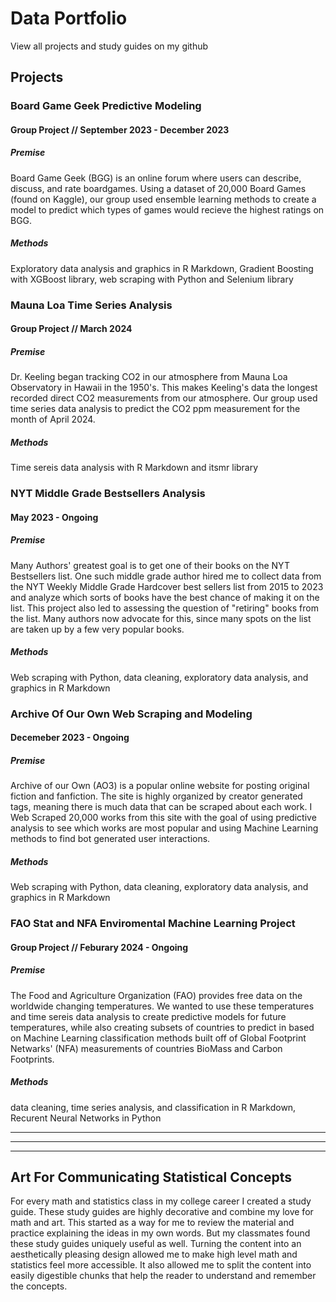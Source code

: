 # Data Portfolio

View all projects and study guides on my github

## Projects

### Board Game Geek Predictive Modeling 
#### Group Project // September 2023 - December 2023

##### Premise
Board Game Geek (BGG) is an online forum where users can describe, discuss, and rate boardgames. Using a dataset of 20,000 Board Games (found on Kaggle), our group used ensemble learning methods to create a model to predict which types of games would recieve the highest ratings on BGG.

##### Methods
Exploratory data analysis and graphics in R Markdown, Gradient Boosting with XGBoost library, web scraping with Python and Selenium library


### Mauna Loa Time Series Analysis
#### Group Project // March 2024

##### Premise
Dr. Keeling began tracking CO2 in our atmosphere from Mauna Loa Observatory in Hawaii in the 1950's. This makes Keeling's data the longest recorded direct CO2 measurements from our atmosphere. Our group used time series data analysis to predict the CO2 ppm measurement for the month of April 2024.

##### Methods
Time sereis data analysis with R Markdown and itsmr library


### NYT Middle Grade Bestsellers Analysis
#### May 2023 - Ongoing

##### Premise
Many Authors' greatest goal is to get one of their books on the NYT Bestsellers list. One such middle grade author hired me to collect data from the NYT Weekly Middle Grade Hardcover best sellers list from 2015 to 2023 and analyze which sorts of books have the best chance of making it on the list. This project also led to assessing the question of "retiring" books from the list. Many authors now advocate for this, since many spots on the list are taken up by a few very popular books. 

##### Methods
Web scraping with Python, data cleaning, exploratory data analysis, and graphics in R Markdown


### Archive Of Our Own Web Scraping and Modeling
#### Decemeber 2023 - Ongoing

##### Premise
Archive of our Own (AO3) is a popular online website for posting original fiction and fanfiction. The site is highly organized by creator generated tags, meaning there is much data that can be scraped about each work. I Web Scraped 20,000 works from this site with the goal of using predictive analysis to see which works are most popular and using Machine Learning methods to find bot generated user interactions.

##### Methods
Web scraping with Python, data cleaning, exploratory data analysis, and graphics in R Markdown


### FAO Stat and NFA Enviromental Machine Learning Project
#### Group Project // Feburary 2024 - Ongoing

##### Premise
The Food and Agriculture Organization (FAO) provides free data on the worldwide changing temperatures. We wanted to use these temperatures and time sereis data analysis to create predictive models for future temperatures, while also creating subsets of countries to predict in based on Machine Learning classification methods built off of Global Footprint Netwarks' (NFA) measurements of countries BioMass and Carbon Footprints.   

##### Methods
data cleaning, time series analysis, and classification in R Markdown, Recurent Neural Networks in Python


---
***
---

## Art For Communicating Statistical Concepts

For every math and statistics class in my college career I created a study guide. These study guides are highly decorative and combine my love for math and art. This started as a way for me to review the material and practice explaining the ideas in my own words. But my classmates found these study guides uniquely useful as well. Turning the content into an aesthetically pleasing design allowed me to make high level math and statistics feel more accessible. It also allowed me to split the content into easily digestible chunks that help the reader to understand and remember the concepts.
